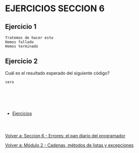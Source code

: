 # **EJERCICIOS SECCION 6**  

## **Ejercicio 1**  

```
Tratemos de hacer esto
Hemos fallado
Hemos terminado
```  

## **Ejercicio 2**  

Cuál es el resultado esperado del siguiente código?
```
cero
```  

#  
<br></br>

- [Ejercicios](Sec6-ej.md)
<br></br>  

#  

[Volver a: Seccion 6 - Errores: el pan diario del programador](_Seccion6.md)  

[Volver a: Módulo 2 - Cadenas, métodos de listas y excepciones](../README.md)